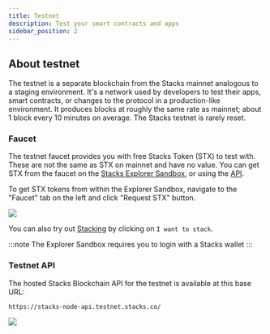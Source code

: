 ```yaml
---
title: Testnet
description: Test your smart contracts and apps
sidebar_position: 2
---
```


## About testnet

The testnet is a separate blockchain from the Stacks mainnet analogous to a staging environment. It's a network used by developers to test their apps, smart contracts, or changes to the protocol in a production-like environment.
It produces blocks at roughly the same rate as mainnet; about 1 block every 10 minutes on average. The Stacks testnet is rarely reset.

### Faucet

The testnet faucet provides you with free Stacks Token (STX) to test with. These are not the same as STX on mainnet and have no value. You can get STX from the faucet on the [Stacks Explorer Sandbox](https://explorer.stacks.co/sandbox/faucet?chain=testnet), or using the [API](https://docs.hiro.so/api#tag/Faucets).

To get STX tokens from within the Explorer Sandbox, navigate to the "Faucet" tab on the left and click "Request STX" button.

![](/img/stx_faucet.png)

You can also try out [Stacking](stacking) by clicking on `I want to stack`.

:::note
The Explorer Sandbox requires you to login with a Stacks wallet
:::

### Testnet API

The hosted Stacks Blockchain API for the testnet is available at this base URL:

```shell
https://stacks-node-api.testnet.stacks.co/
```

![](/img/api_testnet_status.png)
